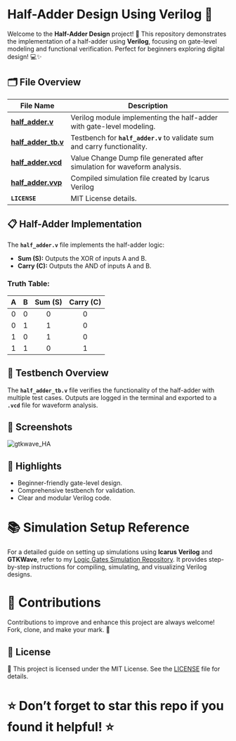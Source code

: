 # Half-Adder Design Using Verilog 🚀

Welcome to the **Half-Adder Design** project! 🎉 This repository demonstrates the implementation of a half-adder using **Verilog**, focusing on gate-level modeling and functional verification. Perfect for beginners exploring digital design! 💻✨

## 🗂 File Overview

| File Name           | Description                                                                 |
|---------------------|-----------------------------------------------------------------------------|
| **[half_adder.v](https://github.com/VarshithGovi/Half-Adder-Design-Verilog/blob/main/half_adder.v)**  | Verilog module implementing the half-adder with gate-level modeling.        |
| **[half_adder_tb.v](https://github.com/VarshithGovi/Half-Adder-Design-Verilog/blob/main/half_adder_tb.v)** | Testbench for **`half_adder.v`** to validate sum and carry functionality. |
| **[half_adder.vcd](https://github.com/VarshithGovi/Half-Adder-Design-Verilog/blob/main/half_adder.vcd)**       | Value Change Dump file generated after simulation for waveform analysis.|
| **[half_adder.vvp](https://github.com/VarshithGovi/Half-Adder-Design-Verilog/blob/main/half_adder_tb.vvp)**  |Compiled simulation file created by Icarus Verilog        |
| **`LICENSE`**       | MIT License details.                                                       |

## 📋 Half-Adder Implementation

The **`half_adder.v`** file implements the half-adder logic:

- **Sum (S):** Outputs the XOR of inputs A and B.
- **Carry (C):** Outputs the AND of inputs A and B.

### Truth Table:

| A | B | Sum (S) | Carry (C) |
|:-:|:-:|:-------:|:---------:|
| 0 | 0 |    0    |     0     |
| 0 | 1 |    1    |     0     |
| 1 | 0 |    1    |     0     |
| 1 | 1 |    0    |     1     |

## 📜 Testbench Overview

The **`half_adder_tb.v`** file verifies the functionality of the half-adder with multiple test cases. Outputs are logged in the terminal and exported to a **`.vcd`** file for waveform analysis.

## 📸 Screenshots

![gtkwave_HA](https://github.com/user-attachments/assets/95371756-70cd-49d4-bff0-09175fcb15fd)


## 🌟 Highlights

- Beginner-friendly gate-level design.
- Comprehensive testbench for validation.
- Clear and modular Verilog code.

# 📚 Simulation Setup Reference

For a detailed guide on setting up simulations using **Icarus Verilog** and **GTKWave**, refer to my [Logic Gates Simulation Repository](https://github.com/VarshithGovi/Logic_gates). It provides step-by-step instructions for compiling, simulating, and visualizing Verilog designs.

# 🤝 Contributions

Contributions to improve and enhance this project are always welcome! Fork, clone, and make your mark. 🚀

## 📜 License

📜 This project is licensed under the MIT License. See the [LICENSE](LICENSE) file for details.

# ⭐ Don’t forget to star this repo if you found it helpful! ⭐
